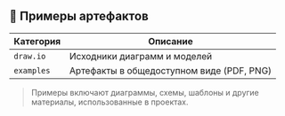 ## 🧩 Примеры артефактов

| Категория      | Описание                                  |
|----------------|--------------------------------------------|
| `draw.io`      | Исходники диаграмм и моделей               |
| `examples`     | Артефакты в общедоступном виде (PDF, PNG) |

> Примеры включают диаграммы, схемы, шаблоны и другие материалы, использованные в проектах.

